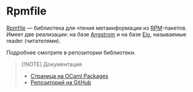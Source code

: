 # Rpmfile

[Rpmfile] &mdash; библиотека для чтения метаинформации из [RPM]-пакетов.
Имеет две реализации: на базе [Angstrom](./angstrom.md) и на базе [Eio](../concurrency/eio.md), называемые reader (читателями).

Подробнее смотрите в репозитории библиотеки.

> [!NOTE] Документация
>
> - [Страница на OCaml Packages](https://ocaml.org/p/rpmfile)
> - [Репозиторий на GitHub](https://github.com/dx3mod/rpmfile)

[Rpmfile]: https://github.com/dx3mod/rpmfile
[RPM]: https://ru.wikipedia.org/wiki/RPM
